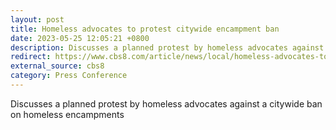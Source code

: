 ```yaml
---
layout: post
title: Homeless advocates to protest citywide encampment ban
date: 2023-05-25 12:05:21 +0800
description: Discusses a planned protest by homeless advocates against a citywide ban on homeless encampments
redirect: https://www.cbs8.com/article/news/local/homeless-advocates-to-protest-citywide-encampment-ban/509-410080d8-d464-4597-adf3-bfd0d3627aa3
external_source: cbs8
category: Press Conference
---
```


Discusses a planned protest by homeless advocates against a citywide ban on homeless encampments